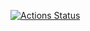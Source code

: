 
[![Actions Status](https://github.com/kwizeraelvis/order-managment-spring/workflows/Java%20CI/badge.svg)](https://github.com/kwizeraelvis/order-managment-spring/actions)
